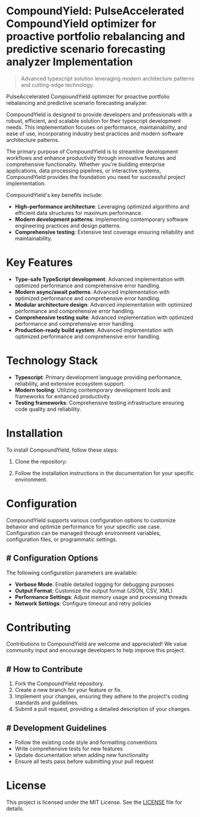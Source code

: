 <!-- fallback_CompoundYield_20250803013734_41414 -->

# CompoundYield: PulseAccelerated CompoundYield optimizer for proactive portfolio rebalancing and predictive scenario forecasting analyzer Implementation
> Advanced typescript solution leveraging modern architecture patterns and cutting-edge technology.

PulseAccelerated CompoundYield optimizer for proactive portfolio rebalancing and predictive scenario forecasting analyzer.

CompoundYield is designed to provide developers and professionals with a robust, efficient, and scalable solution for their typescript development needs. This implementation focuses on performance, maintainability, and ease of use, incorporating industry best practices and modern software architecture patterns.

The primary purpose of CompoundYield is to streamline development workflows and enhance productivity through innovative features and comprehensive functionality. Whether you're building enterprise applications, data processing pipelines, or interactive systems, CompoundYield provides the foundation you need for successful project implementation.

CompoundYield's key benefits include:

* **High-performance architecture**: Leveraging optimized algorithms and efficient data structures for maximum performance.
* **Modern development patterns**: Implementing contemporary software engineering practices and design patterns.
* **Comprehensive testing**: Extensive test coverage ensuring reliability and maintainability.

# Key Features

* **Type-safe TypeScript development**: Advanced implementation with optimized performance and comprehensive error handling.
* **Modern async/await patterns**: Advanced implementation with optimized performance and comprehensive error handling.
* **Modular architecture design**: Advanced implementation with optimized performance and comprehensive error handling.
* **Comprehensive testing suite**: Advanced implementation with optimized performance and comprehensive error handling.
* **Production-ready build system**: Advanced implementation with optimized performance and comprehensive error handling.

# Technology Stack

* **Typescript**: Primary development language providing performance, reliability, and extensive ecosystem support.
* **Modern tooling**: Utilizing contemporary development tools and frameworks for enhanced productivity.
* **Testing frameworks**: Comprehensive testing infrastructure ensuring code quality and reliability.

# Installation

To install CompoundYield, follow these steps:

1. Clone the repository:


2. Follow the installation instructions in the documentation for your specific environment.

# Configuration

CompoundYield supports various configuration options to customize behavior and optimize performance for your specific use case. Configuration can be managed through environment variables, configuration files, or programmatic settings.

## # Configuration Options

The following configuration parameters are available:

* **Verbose Mode**: Enable detailed logging for debugging purposes
* **Output Format**: Customize the output format (JSON, CSV, XML)
* **Performance Settings**: Adjust memory usage and processing threads
* **Network Settings**: Configure timeout and retry policies

# Contributing

Contributions to CompoundYield are welcome and appreciated! We value community input and encourage developers to help improve this project.

## # How to Contribute

1. Fork the CompoundYield repository.
2. Create a new branch for your feature or fix.
3. Implement your changes, ensuring they adhere to the project's coding standards and guidelines.
4. Submit a pull request, providing a detailed description of your changes.

## # Development Guidelines

* Follow the existing code style and formatting conventions
* Write comprehensive tests for new features
* Update documentation when adding new functionality
* Ensure all tests pass before submitting your pull request

# License

This project is licensed under the MIT License. See the [LICENSE](https://github.com/gary111868/CompoundYield/blob/main/LICENSE) file for details.
